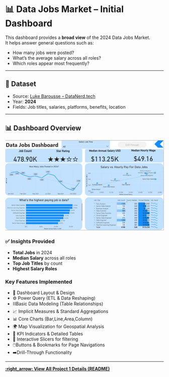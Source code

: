 # 📊 Data Jobs Market – Initial Dashboard

This dashboard provides a **broad view** of the 2024 Data Jobs Market.  
It helps answer general questions such as:  
- How many jobs were posted?  
- What’s the average salary across all roles?  
- Which roles appear most frequently?  

---

## 📂 Dataset
- Source: [Luke Barousse – DataNerd.tech](https://datanerd.tech)  
- Year: **2024**  
- Fields: Job titles, salaries, platforms, benefits, location  

---

## 📊 Dashboard Overview
![Dashboard 1](/images/dashboard_v1.png)

### ✅ Insights Provided
- **Total Jobs** in 2024  
- **Median Salary** across all roles  
- **Top Job Titles** by count  
- **Highest Salary Roles**  



### Key Features Implemented

- 🎨 Dashboard Layout & Design
- ⚙️ Power Query (ETL & Data Reshaping)
-  :chains:Basic Data Modeling (Table Relationships)
- 📈 Implicit Measures & Standard Aggregations
- 📊 Core Charts (Bar,Line,Area,Column)
- 🌍 Map Visualization for Geospatial Analysis
- 🎯 KPI Indicators & Detailed Tables
- 🔄 Interactive Slicers for filtering
- :computer_mouse:Buttons & Bookmarks for Page Navigations
- :arrow_right:Drill-Through Functionality
---

[**:right_arrow: View All Project 1 Details (README)**](/v1/README-basic.md)
